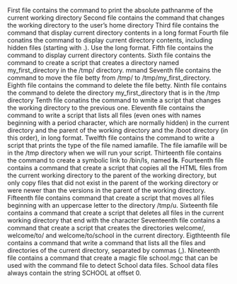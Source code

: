 First file contains the command to print the absolute pathnanme of the current working directory
Second file contains the command  that changes the working directory to the user’s home directory
Third file contains the command that display current directory contents in a long format
Fourth file conatins the command to display current directory contents, including hidden files (starting with .). Use the long format.
Fifth file contains the command to display current directory contents.
Sixth file contains the command to create a script that creates a directory named my_first_directory in the /tmp/ directory.
mmand
Seventh file contains the command to move the file betty from /tmp/ to /tmp/my_first_directory.
Eighth file contains the command to delete the file betty.
Ninth file contains the command to delete the directory my_first_directory that is in the /tmp directory
Tenth file conatins the command to wmite a script that changes the working directory to the previous one.
Eleventh file contains the command to write a script that lists all files (even ones with names beginning with a period character, which are normally hidden) in the current directory and the parent of the working directory and the /boot directory (in this order), in long format.
Twelfth file contains the command to write a script that prints the type of the file named iamafile. The file iamafile will be in the /tmp directory when we will run your script.
Thirteenth file contains the command to create a symbolic link to /bin/ls, named __ls__. 
Fourteenth file contains a command that create a script that copies all the HTML files from the current working directory to the parent of the working directory, but only copy files that did not exist in the parent of the working directory or were newer than the versions in the parent of the working directory.
Fifteenth file contains command that create a script that moves all files beginning with an uppercase letter to the directory /tmp/u.
Sixteenth file contains a command that create a script that deletes all files in the current working directory that end with the character 
Seventeenth file contains a command that create a script that creates the directories welcome/, welcome/to/ and welcome/to/school in the current directory.
Eigthteenth file contains a command that write a command that lists all the files and directories of the current directory, separated by commas (,).
Nineteenth file contains a command that create a magic file school.mgc that can be used with the command file to detect School data files. School data files always contain the string SCHOOL at offset 0.
